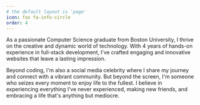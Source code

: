 ```yaml
---
# the default layout is 'page'
icon: fas fa-info-circle
order: 4
---
```


As a passionate Computer Science graduate from Boston University, I thrive on the creative and dynamic world of technology. With 4 years of hands-on experience in full-stack development, I've crafted engaging and innovative websites that leave a lasting impression. 

Beyond coding, I'm also a social media celebrity where I share my journey and connect with a vibrant community. But beyond the screen, I'm someone who seizes every moment to enjoy life to the fullest. I believe in experiencing everything I've never experienced, making new friends, and embracing a life that's anything but mediocre.
